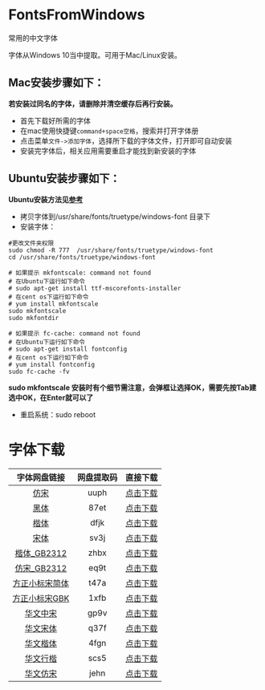 # FontsFromWindows

常用的中文字体

字体从Windows 10当中提取。可用于Mac/Linux安装。

## Mac安装步骤如下：

**若安装过同名的字体，请删除并清空缓存后再行安装。**

* 首先下载好所需的字体
* 在mac使用快捷键`command+space空格`，搜索并打开字体册
* 点击菜单`文件->添加字体`，选择所下载的字体文件，打开即可自动安装
* 安装完字体后，相关应用需要重启才能找到新安装的字体

## Ubuntu安装步骤如下：

**Ubuntu安装方法见[参考](https://blog.csdn.net/zfy_220/article/details/125994811)**

* 拷贝字体到/usr/share/fonts/truetype/windows-font 目录下
* 安装字体：
```
#更改文件夹权限
sudo chmod -R 777  /usr/share/fonts/truetype/windows-font
cd /usr/share/fonts/truetype/windows-font
 
# 如果提示 mkfontscale: command not found
# 在Ubuntu下运行如下命令
# sudo apt-get install ttf-mscorefonts-installer
# 在cent os下运行如下命令
# yum install mkfontscale 
sudo mkfontscale
sudo mkfontdir
 
# 如果提示 fc-cache: command not found
# 在Ubuntu下运行如下命令
# sudo apt-get install fontconfig
# 在cent os下运行如下命令
# yum install fontconfig
sudo fc-cache -fv
```

**sudo mkfontscale 安装时有个细节需注意，会弹框让选择OK，需要先按Tab建选中OK，在Enter就可以了**

* 重启系统：sudo reboot

# 字体下载

| 字体网盘链接 | 网盘提取码 | 直接下载 |
| :------: | :------: | :------: |
| [仿宋](https://pan.baidu.com/s/1U7CUmTcB1Fd0Hueiek9A0Q) | uuph | [点击下载](https://github.com/Orient-ZY/FontsFromWindows/raw/master/fonts/%E4%BB%BF%E5%AE%8B_%E5%B8%B8%E8%A7%84.ttf) |
| [黑体](https://pan.baidu.com/s/12roGUveIM9n5yCxKziQmrQ) | 87et | [点击下载](https://github.com/Orient-ZY/FontsFromWindows/raw/master/fonts/%E9%BB%91%E4%BD%93_%E5%B8%B8%E8%A7%84.ttf) |
| [楷体](https://pan.baidu.com/s/1B7RumiYUsw30EEMJn70Kwg) | dfjk | [点击下载](https://github.com/Orient-ZY/FontsFromWindows/raw/master/fonts/%E6%A5%B7%E4%BD%93_%E5%B8%B8%E8%A7%84.ttf) |
| [宋体](https://pan.baidu.com/s/1AslV3-3hytlKsv_EBKcqPA) | sv3j | [点击下载](https://github.com/Orient-ZY/FontsFromWindows/raw/master/fonts/%E5%AE%8B%E4%BD%93_%E5%B8%B8%E8%A7%84.ttc) |
| [楷体_GB2312](https://pan.baidu.com/s/1IDDVuOBLcNlNlWbNOFldWg) | zhbx | [点击下载](https://github.com/Orient-ZY/FontsFromWindows/raw/master/fonts/Mac%E6%A5%B7%E4%BD%93GB2312.ttf) |
| [仿宋_GB2312](https://pan.baidu.com/s/1U9X7JPQcfXv7pFZ-rps_PQ) | eq9t | [点击下载](https://github.com/Orient-ZY/FontsFromWindows/raw/master/fonts/Mac%E4%BB%BF%E5%AE%8BGB2312.ttf) |
| [方正小标宋简体](https://pan.baidu.com/s/1NX2uBqJWHTdVAkbFqiSO7A) | t47a | [点击下载](https://github.com/Orient-ZY/FontsFromWindows/raw/master/fonts/Mac%E6%96%B9%E6%AD%A3%E5%B0%8F%E6%A0%87%E5%AE%8B%E7%AE%80%E4%BD%93.ttf) |
| [方正小标宋GBK](https://pan.baidu.com/s/1tE6fEARIhdt6IBVhkcqhHQ) | 1xfb | [点击下载](https://github.com/Orient-ZY/FontsFromWindows/raw/master/fonts/Mac%E6%96%B9%E6%AD%A3%E5%B0%8F%E6%A0%87%E5%AE%8BGBK.ttf) |
| [华文中宋](https://pan.baidu.com/s/16lm9NS1WS85xA25v-EifOQ) | gp9v | [点击下载](https://github.com/Orient-ZY/FontsFromWindows/raw/master/fonts/%E5%8D%8E%E6%96%87%E4%B8%AD%E5%AE%8B.TTF) |
| [华文宋体](https://pan.baidu.com/s/1iE4ncP8_YgmhjXk7BWX8uA) | q37f | [点击下载](https://github.com/Orient-ZY/FontsFromWindows/raw/master/fonts/%E5%8D%8E%E6%96%87%E5%AE%8B%E4%BD%93.TTF) |
| [华文楷体](https://pan.baidu.com/s/1d7bMDbvi4P4CIBgrvlZTMw) | 4fgn | [点击下载](https://github.com/Orient-ZY/FontsFromWindows/raw/master/fonts/%E5%8D%8E%E6%96%87%E6%A5%B7%E4%BD%93.TTF) |
| [华文行楷](https://pan.baidu.com/s/1ya3M6gVBh1lmrrwjGOlXZg) | scs5 | [点击下载](https://github.com/Orient-ZY/FontsFromWindows/raw/master/fonts/%E5%8D%8E%E6%96%87%E8%A1%8C%E6%A5%B7.TTF) |
| [华文仿宋](https://pan.baidu.com/s/1OwucFc--rVluVOWqD7vrrA) | jehn | [点击下载](https://github.com/Orient-ZY/FontsFromWindows/raw/master/fonts/%E5%8D%8E%E6%96%87%E4%BB%BF%E5%AE%8B.TTF) |
